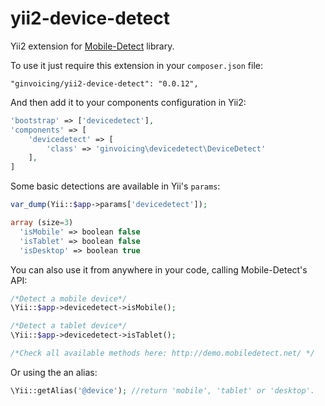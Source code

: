 # yii2-device-detect

Yii2 extension for [Mobile-Detect](https://github.com/serbanghita/Mobile-Detect) library.

To use it just require this extension in your `composer.json` file:

~~~
"ginvoicing/yii2-device-detect": "0.0.12",
~~~

And then add it to your components configuration in Yii2:

~~~php
'bootstrap' => ['devicedetect'],
'components' => [
	'devicedetect' => [
		'class' => 'ginvoicing\devicedetect\DeviceDetect'
	],
]
~~~

Some basic detections are available in Yii's `params`:

~~~php
var_dump(Yii::$app->params['devicedetect']);

array (size=3)
  'isMobile' => boolean false
  'isTablet' => boolean false
  'isDesktop' => boolean true
~~~

You can also use it from anywhere in your code, calling Mobile-Detect's API:

~~~php
/*Detect a mobile device*/
\Yii::$app->devicedetect->isMobile();

/*Detect a tablet device*/
\Yii::$app->devicedetect->isTablet();

/*Check all available methods here: http://demo.mobiledetect.net/ */
~~~

Or using the an alias:

~~~php
\Yii::getAlias('@device'); //return 'mobile', 'tablet' or 'desktop'.
~~~
